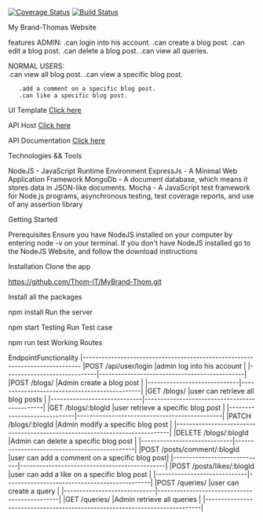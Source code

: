 [![Coverage Status](https://coveralls.io/repos/github/Thom-IT/MyBrand-Thom/badge.svg?branch=ft-coveralls)](https://coveralls.io/github/Thom-IT/MyBrand-Thom?branch=ft-coveralls)
[![Build Status](https://travis-ci.com/Thom-IT/MyBrand-Thom.svg?branch=Develop)](https://travis-ci.com/Thom-IT/MyBrand-Thom)

My Brand-Thomas Website 

features 
ADMIN:
      .can login into his account.
      .can create a blog post.
      .can edit a blog post.
      .can delete a blog post.
      .can view all queries.

NORMAL USERS:      
      .can view all blog post.
      .can view a specific blog post.


       .add a comment on a specific blog post.
       .can like a specific blog post.

UI Template 
[Click here](https://mybrandthom.netlify.app/)

API Host
[Click here](https://mybrandthomas.herokuapp.com/)

API Documentation 
[Click here](https://mybrandthomas.herokuapp.com/api-docs/)

Technologies && Tools

NodeJS - JavaScript Runtime Environment
ExpressJs - A Minimal Web Application Framework
MongoDb - A document database, which means it stores data in JSON-like documents.
Mocha - A JavaScript test framework for Node.js programs, asynchronous testing, test coverage reports, and use of any assertion library

Getting Started

Prerequisites
Ensure you have NodeJS installed on your computer by entering node -v on your terminal. If you don't have NodeJS installed go to the NodeJS Website, and follow the download instructions

Installation
Clone the app

https://github.com/Thom-IT/MyBrand-Thom.git

Install all the packages

npm install
Run the server

npm start
Testing
Run Test case

npm run test
Working Routes

EndpointFunctionality
|-----------------------------------------------------------------------------
|POST /api/user/login	      |admin log into his account                    |
|-----------------------------|----------------------------------------------|
|POST /blogs/	            |Admin create a blog post                      |
|-----------------------------|----------------------------------------------|
|GET /blogs/	            |user can retrieve all blog posts              |
|-----------------------------|----------------------------------------------|
|GET /blogs/:blogId	      |user retrieve a specific blog post            |
|-----------------------------|----------------------------------------------|
|PATCH /blogs/:blogId	      |Admin modify a specific blog post             |
|----------------------------------------------------------------------------|
|DELETE /blogs/:blogId	      |Admin can delete a specific blog post         |
|-----------------------------|----------------------------------------------|
|POST /posts/comment/:blogId	|user can add a comment on a specific blog post|
|-----------------------------|----------------------------------------------|
|POST /posts/likes/:blogId	|user can add a like on a specific blog post   |
|-----------------------------|----------------------------------------------|
|POST /queries/	            |user can create a query                       |
|-----------------------------|----------------------------------------------|
|GET /queries/	            |Admin retrieve all queries                    |
|----------------------------------------------------------------------------|
